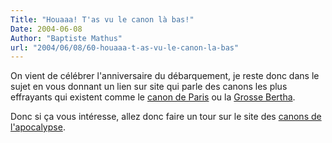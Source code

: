 ```yaml
---
Title: "Houaaa! T'as vu le canon là bas!"
Date: 2004-06-08
Author: "Baptiste Mathus"
url: "2004/06/08/60-houaaa-t-as-vu-le-canon-la-bas"
---
```




On vient de célébrer l'anniversaire du débarquement, je reste donc dans
le sujet en vous donnant un lien sur site qui parle des canons les plus
effrayants qui existent comme le [canon de
Paris](http://html2.free.fr/canons/canparis.htm) ou la [Grosse
Bertha](http://html2.free.fr/canons/bertha.htm).

Donc si ça vous intéresse, allez donc faire un tour sur le site des
[canons de l'apocalypse](http://html2.free.fr/canons/).

